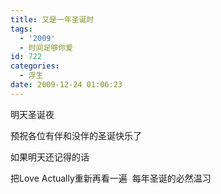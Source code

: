 ```yaml
---
title: 又是一年圣诞时
tags:
  - '2009'
  - 时间足够你爱
id: 722
categories:
  - 浮生
date: 2009-12-24 01:06:23
---
```


明天圣诞夜

预祝各位有伴和没伴的圣诞快乐了

如果明天还记得的话

把Love Actually重新再看一遍  每年圣诞的必然温习